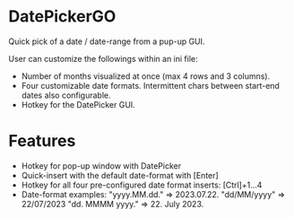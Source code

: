 # DatePickerGO
Quick pick of a date / date-range from a pup-up GUI. 

User can customize the followings within an ini file:
- Number of months visualized at once (max 4 rows and 3 columns).
- Four customizable date formats. Intermittent chars between start-end dates also configurable.
- Hotkey for the DatePicker GUI.

# Features
- Hotkey for pop-up window with DatePicker
- Quick-insert with the default date-format with [Enter]
- Hotkey for all four pre-configured date format inserts: [Ctrl]+1...4
- Date-format examples:
  "yyyy.MM.dd." => 2023.07.22.
  "dd/MM/yyyy" => 22/07/2023
  "dd. MMMM yyyy." => 22. July 2023.

  
